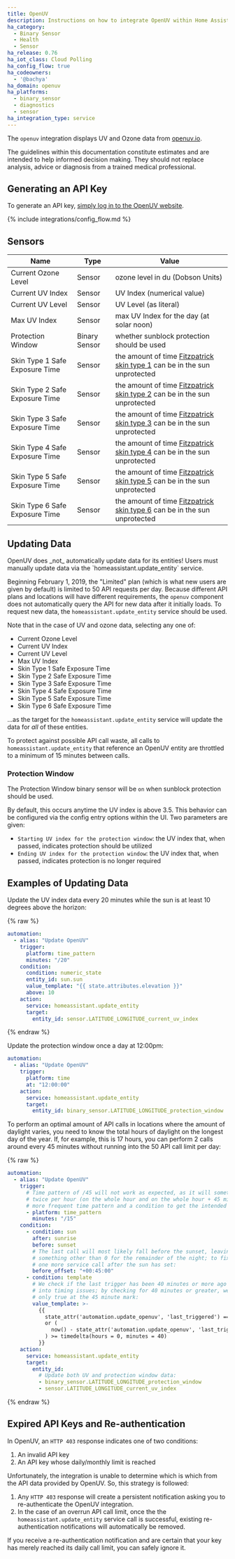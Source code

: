 ```yaml
---
title: OpenUV
description: Instructions on how to integrate OpenUV within Home Assistant.
ha_category:
  - Binary Sensor
  - Health
  - Sensor
ha_release: 0.76
ha_iot_class: Cloud Polling
ha_config_flow: true
ha_codeowners:
  - '@bachya'
ha_domain: openuv
ha_platforms:
  - binary_sensor
  - diagnostics
  - sensor
ha_integration_type: service
---
```


The `openuv` integration displays UV and Ozone data from [openuv.io](https://www.openuv.io/).

<div class='note warning'>
The guidelines within this documentation constitute estimates and are intended to help
informed decision making. They should not replace analysis, advice or diagnosis from a
trained medical professional.
</div>

## Generating an API Key

To generate an API key,
[simply log in to the OpenUV website](https://www.openuv.io/auth/google).

{% include integrations/config_flow.md %}

## Sensors

| Name | Type | Value |
|------|------|-------|
| Current Ozone Level | Sensor | ozone level in du (Dobson Units) |
| Current UV Index | Sensor | UV Index (numerical value) |
| Current UV Level | Sensor | UV Level (as literal) |
| Max UV Index | Sensor | max UV Index for the day (at solar noon) |
| Protection Window | Binary Sensor | whether sunblock protection should be used |
| Skin Type 1 Safe Exposure Time | Sensor | the amount of time [Fitzpatrick skin type 1](https://en.wikipedia.org/wiki/Fitzpatrick_scale) can be in the sun unprotected |
| Skin Type 2 Safe Exposure Time | Sensor | the amount of time [Fitzpatrick skin type 2](https://en.wikipedia.org/wiki/Fitzpatrick_scale) can be in the sun unprotected |
| Skin Type 3 Safe Exposure Time | Sensor | the amount of time [Fitzpatrick skin type 3](https://en.wikipedia.org/wiki/Fitzpatrick_scale) can be in the sun unprotected |
| Skin Type 4 Safe Exposure Time | Sensor | the amount of time [Fitzpatrick skin type 4](https://en.wikipedia.org/wiki/Fitzpatrick_scale) can be in the sun unprotected |
| Skin Type 5 Safe Exposure Time | Sensor | the amount of time [Fitzpatrick skin type 5](https://en.wikipedia.org/wiki/Fitzpatrick_scale) can be in the sun unprotected |
| Skin Type 6 Safe Exposure Time | Sensor | the amount of time [Fitzpatrick skin type 6](https://en.wikipedia.org/wiki/Fitzpatrick_scale) can be in the sun unprotected |

## Updating Data

<div class='note warning'>
OpenUV does _not_ automatically update data for its entities! Users must manually
update data via the `homeassistant.update_entity` service.
</div>

Beginning February 1, 2019, the "Limited" plan (which is what new users are given by
default) is limited to 50 API requests per day. Because different API plans and
locations will have different requirements, the `openuv` component does not automatically
query the API for new data after it initially loads. To request new data, the
`homeassistant.update_entity` service should be used.

Note that in the case of UV and ozone data, selecting any one of:

* Current Ozone Level
* Current UV Index
* Current UV Level
* Max UV Index
* Skin Type 1 Safe Exposure Time
* Skin Type 2 Safe Exposure Time
* Skin Type 3 Safe Exposure Time
* Skin Type 4 Safe Exposure Time
* Skin Type 5 Safe Exposure Time
* Skin Type 6 Safe Exposure Time

...as the target for the `homeassistant.update_entity` service will update the data for
_all_ of these entities.

To protect against possible API call waste, all calls to `homeassistant.update_entity`
that reference an OpenUV entity are throttled to a minimum of 15 minutes between calls.

### Protection Window

The Protection Window binary sensor will be `on` when sunblock protection should be used.

By default, this occurs anytime the UV index is above 3.5. This behavior can be
configured via the config entry options within the UI. Two parameters are given:

* `Starting UV index for the protection window`: the UV index that, when passed, indicates
  protection should be utilized
* `Ending UV index for the protection window`: the UV index that, when passed, indicates
  protection is no longer required

## Examples of Updating Data

Update the UV index data every 20 minutes while the sun is at least 10 degrees above the
horizon:

{% raw %}
```yaml
automation:
  - alias: "Update OpenUV"
    trigger:
      platform: time_pattern
      minutes: "/20"
    condition:
      condition: numeric_state
      entity_id: sun.sun
      value_template: "{{ state.attributes.elevation }}"
      above: 10
    action:
      service: homeassistant.update_entity
      target:
        entity_id: sensor.LATITUDE_LONGITUDE_current_uv_index
```
{% endraw %}

Update the protection window once a day at 12:00pm:

```yaml
automation:
  - alias: "Update OpenUV"
    trigger:
      platform: time
      at: "12:00:00"
    action:
      service: homeassistant.update_entity
      target:
        entity_id: binary_sensor.LATITUDE_LONGITUDE_protection_window
```

To perform an optimal amount of API calls in locations where the amount of daylight
varies, you need to know the total hours of daylight on the longest day of the year. If,
for example, this is 17 hours, you can perform 2 calls around every 45 minutes without
running into the 50 API call limit per day:

{% raw %}
```yaml
automation:
  - alias: "Update OpenUV"
    trigger:
      # Time pattern of /45 will not work as expected, as it will sometimes be true
      # twice per hour (on the whole hour and on the whole hour + 45 minutes); use a
      # more frequent time pattern and a condition to get the intended behavior:
      - platform: time_pattern
        minutes: "/15"
    condition:
      - condition: sun
        after: sunrise
        before: sunset
        # The last call will most likely fall before the sunset, leaving the UV index at
        # something other than 0 for the remainder of the night; to fix this, we allow
        # one more service call after the sun has set:
        before_offset: "+00:45:00"
      - condition: template
        # We check if the last trigger has been 40 minutes or more ago so we don't run
        # into timing issues; by checking for 40 minutes or greater, we ensure this is
        # only true at the 45 minute mark:
        value_template: >- 
          {{
            state_attr('automation.update_openuv', 'last_triggered') == None
            or (
              now() - state_attr('automation.update_openuv', 'last_triggered')
            ) >= timedelta(hours = 0, minutes = 40)
          }}
    action:
      service: homeassistant.update_entity
      target:
        entity_id:
          # Update both UV and protection window data:
          - binary_sensor.LATITUDE_LONGITUDE_protection_window
          - sensor.LATITUDE_LONGITUDE_current_uv_index
```
{% endraw %}

## Expired API Keys and Re-authentication

In OpenUV, an `HTTP 403` response indicates one of two conditions:

1. An invalid API key
2. An API key whose daily/monthly limit is reached

Unfortunately, the integration is unable to determine which is which from the API data
provided by OpenUV. So, this strategy is followed:

1. Any `HTTP 403` response will create a persistent notification asking you to
   re-authenticate the OpenUV integration.
2. In the case of an overrun API call limit, once the the `homeassistant.update_entity`
   service call is successful, existing re-authentication notifications will
   automatically be removed.

If you receive a re-authentication notification and are certain that your key has merely
reached its daily call limit, you can safely ignore it.


